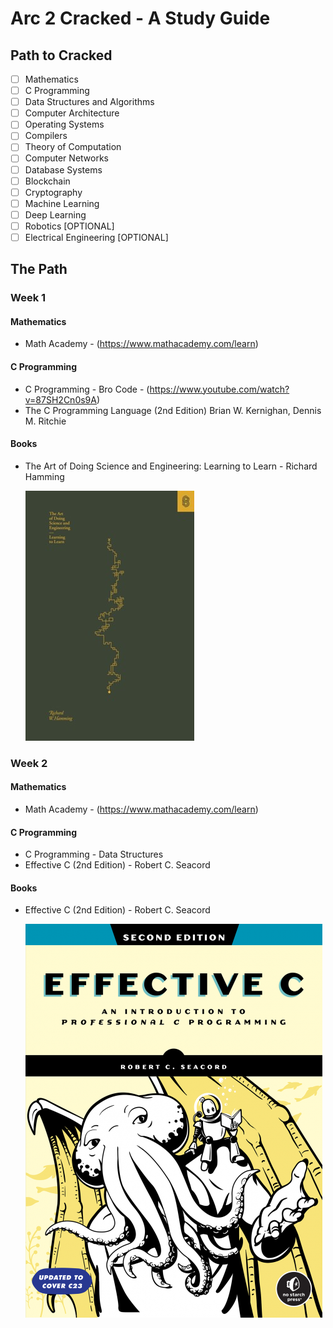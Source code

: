 # Arc 2 Cracked - A Study Guide

## Path to Cracked

- [ ] Mathematics
- [ ] C Programming
- [ ] Data Structures and Algorithms
- [ ] Computer Architecture
- [ ] Operating Systems
- [ ] Compilers
- [ ] Theory of Computation
- [ ] Computer Networks
- [ ] Database Systems
- [ ] Blockchain
- [ ] Cryptography
- [ ] Machine Learning
- [ ] Deep Learning
- [ ] Robotics [OPTIONAL]
- [ ] Electrical Engineering [OPTIONAL]

## The Path

### Week 1

#### Mathematics

- Math Academy - (https://www.mathacademy.com/learn)

#### C Programming

- C Programming - Bro Code - (https://www.youtube.com/watch?v=87SH2Cn0s9A)
- The C Programming Language (2nd Edition) Brian W. Kernighan, Dennis M. Ritchie

#### Books

- The Art of Doing Science and Engineering: Learning to Learn - Richard Hamming

    ![The Art of Doing Science and Engineering: Learning to Learn](./images/the-art-of-doing-science-and-engineering.jpg)

### Week 2

#### Mathematics

- Math Academy - (https://www.mathacademy.com/learn)

#### C Programming

- C Programming - Data Structures
- Effective C (2nd Edition) - Robert C. Seacord

#### Books

- Effective C (2nd Edition) - Robert C. Seacord

    ![Effective C (2nd Edition)](./images/EffectiveC2e.png)